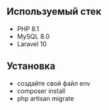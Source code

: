 
## Используемый стек

- PHP 8.1
- MySQL 8.0
- Laravel 10

## Установка
- создайте свой файл env
- composer install
- php artisan migrate



